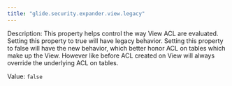 ```yaml
---
title: "glide.security.expander.view.legacy"
---
```


Description: This property helps control the way View ACL are evaluated. Setting this property to true will have legacy behavior. Setting this property to false will have the new behavior, which better honor ACL on tables which make up the View. However like before ACL created on View will always override the underlying ACL on tables.

Value: `false`